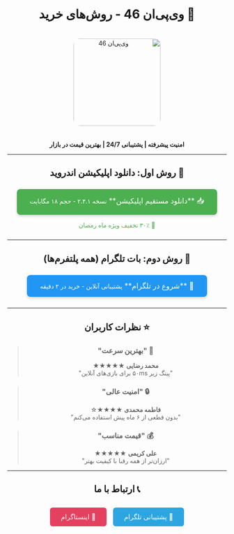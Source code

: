 <div dir="rtl" align="center">

# 🛒 وی‌پی‌ان 46 - روش‌های خرید

<img src="https://hair-engine.com/2/logo(BlackYellow).jpg" alt="وی‌پی‌ان 46" width="200" style="border-radius: 15px; margin: 20px 0">

**امنیت پیشرفته | پشتیبانی 24/7 | بهترین قیمت در بازار**

---

## 📲 روش اول: دانلود اپلیکیشن اندروید

<div style="margin: 25px 0">
<a href="http://ewy.zuh.temporary.site/website_1a057572" style="text-decoration: none">
<div style="
    background: #4CAF50;
    color: white;
    padding: 15px 30px;
    border-radius: 8px;
    font-size: 1.2em;
    margin: 10px auto;
    width: fit-content;
    box-shadow: 0 3px 6px rgba(0,0,0,0.16);
">
📥 **دانلود مستقیم اپلیکیشن**  
<small>نسخه ۲.۴.۱ - حجم ۱۸ مگابایت</small>
</div>
</a>

<div style="color: #4CAF50; margin: 15px 0">
🎁 ۳۰٪ تخفیف ویژه ماه رمضان
</div>
</div>

---

## 🤖 روش دوم: بات تلگرام (همه پلتفرم‌ها)

<div style="margin: 25px 0">
<a href="https://t.me/VPN46BOT" style="text-decoration: none">
<div style="
    background: #2196F3;
    color: white;
    padding: 15px 30px;
    border-radius: 8px;
    font-size: 1.2em;
    margin: 10px auto;
    width: fit-content;
    box-shadow: 0 3px 6px rgba(0,0,0,0.16);
">
🤖 **شروع در تلگرام**  
<small>پشتیبانی آنلاین - خرید در ۲ دقیقه</small>
</div>
</a>
</div>

---

## ⭐ نظرات کاربران

> ### 📱 "بهترین سرعت"
> **محمد رضایی** ★★★★★  
> "پینگ زیر ۵۰ms برای بازی‌های آنلاین"

> ### 🔒 "امنیت عالی"
> **فاطمه محمدی** ★★★★☆  
> "بدون قطعی از ۶ ماه پیش استفاده می‌کنم"

> ### 💰 "قیمت مناسب"
> **علی کریمی** ★★★★★  
> "ارزان‌تر از همه رقبا با کیفیت بهتر"

---

## 📞 ارتباط با ما

<div style="display: flex; gap: 15px; justify-content: center; margin: 30px 0">
<a href="https://t.me/VPN46BOT" style="text-decoration: none">
<div style="
    background: #2CA5E0;
    color: white;
    padding: 12px 25px;
    border-radius: 6px;
    font-size: 1.1em;
">
📩 پشتیبانی تلگرام
</div>
</a>

<a href="https://instagram.com/vpn46" style="text-decoration: none">
<div style="
    background: #E4405F;
    color: white;
    padding: 12px 25px;
    border-radius: 6px;
    font-size: 1.1em;
">
📸 اینستاگرام
</div>
</a>
</div>

</div>
